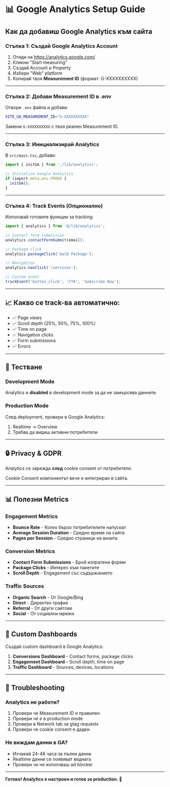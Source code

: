# 📊 Google Analytics Setup Guide

## Как да добавиш Google Analytics към сайта

### Стъпка 1: Създай Google Analytics Account

1. Отиди на https://analytics.google.com/
2. Кликни "Start measuring"
3. Създай Account и Property
4. Избери "Web" platform
5. Копирай твоя **Measurement ID** (формат: G-XXXXXXXXXX)

---

### Стъпка 2: Добави Measurement ID в .env

Отвори `.env` файла и добави:

```bash
VITE_GA_MEASUREMENT_ID="G-XXXXXXXXXX"
```

Замени `G-XXXXXXXXXX` с твоя реален Measurement ID.

---

### Стъпка 3: Инициализирай Analytics

В `src/main.tsx`, добави:

```typescript
import { initGA } from './lib/analytics';

// Initialize Google Analytics
if (import.meta.env.PROD) {
  initGA();
}
```

---

### Стъпка 4: Track Events (Опционално)

Използвай готовите функции за tracking:

```typescript
import { analytics } from '@/lib/analytics';

// Contact form submission
analytics.contactFormSubmit(email);

// Package click
analytics.packageClick('Gold Package');

// Navigation
analytics.navClick('/services');

// Custom event
trackEvent('button_click', 'CTA', 'Subscribe Now');
```

---

## 📈 Какво се track-ва автоматично:

- ✅ Page views
- ✅ Scroll depth (25%, 50%, 75%, 100%)
- ✅ Time on page
- ✅ Navigation clicks
- ✅ Form submissions
- ✅ Errors

---

## 🧪 Тестване

### Development Mode
Analytics е **disabled** в development mode за да не замърсява данните.

### Production Mode
След deployment, провери в Google Analytics:
1. Realtime → Overview
2. Трябва да видиш активни потребители

---

## 🔒 Privacy & GDPR

Analytics се зарежда **след** cookie consent от потребителя.

Cookie Consent компонентът вече е интегриран в сайта.

---

## 📊 Полезни Metrics

### Engagement Metrics
- **Bounce Rate** - Колко бързо потребителите напускат
- **Average Session Duration** - Средно време на сайта
- **Pages per Session** - Средно страници на визита

### Conversion Metrics
- **Contact Form Submissions** - Брой изпратени форми
- **Package Clicks** - Интерес към пакетите
- **Scroll Depth** - Engagement със съдържанието

### Traffic Sources
- **Organic Search** - От Google/Bing
- **Direct** - Директен трафик
- **Referral** - От други сайтове
- **Social** - От социални мрежи

---

## 🎯 Custom Dashboards

Създай custom dashboard в Google Analytics:
1. **Conversions Dashboard** - Contact forms, package clicks
2. **Engagement Dashboard** - Scroll depth, time on page
3. **Traffic Dashboard** - Sources, devices, locations

---

## 🔧 Troubleshooting

### Analytics не работи?
1. Провери че Measurement ID е правилен
2. Провери че е в production mode
3. Провери в Network tab за gtag requests
4. Провери че cookie consent е даден

### Не виждам данни в GA?
- Изчакай 24-48 часа за пълни данни
- Realtime данни се появяват веднага
- Провери че не използваш ad blocker

---

**Готово! Analytics е настроен и готов за production. 🎉**
